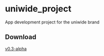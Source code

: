 # uniwide_project
 App development project for the uniwide brand

## Download
[v0.3-alpha](https://github.com/Zimmer550i/uniwide/releases/download/v0.3-alpha/app-release.apk)
